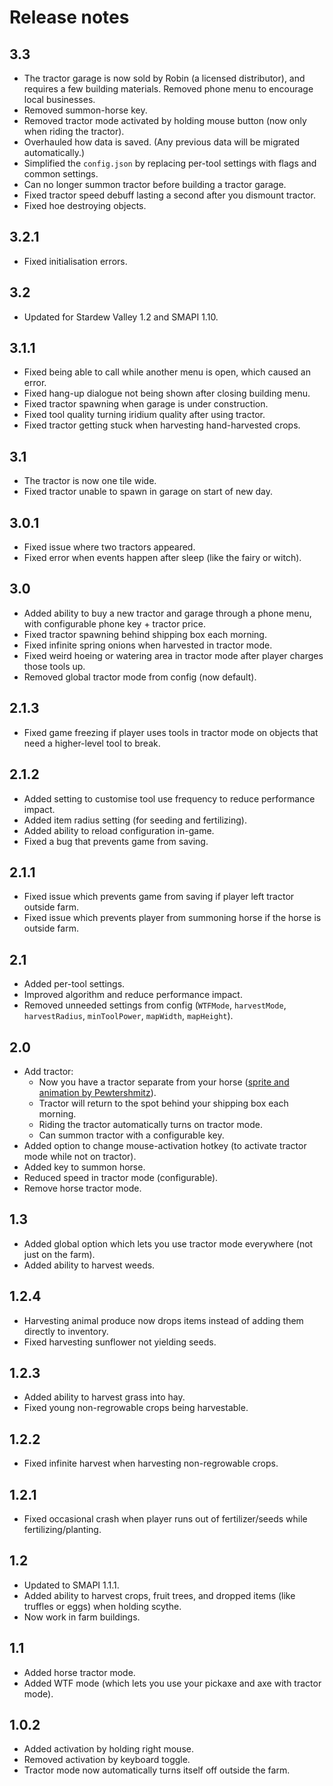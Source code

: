 # Release notes
## 3.3
* The tractor garage is now sold by Robin (a licensed distributor), and requires a few building materials. Removed phone menu to encourage local businesses.
* Removed summon-horse key.
* Removed tractor mode activated by holding mouse button (now only when riding the tractor).
* Overhauled how data is saved. (Any previous data will be migrated automatically.)
* Simplified the `config.json` by replacing per-tool settings with flags and common settings.
* Can no longer summon tractor before building a tractor garage.
* Fixed tractor speed debuff lasting a second after you dismount tractor.
* Fixed hoe destroying objects.

## 3.2.1
* Fixed initialisation errors.

## 3.2
* Updated for Stardew Valley 1.2 and SMAPI 1.10.

## 3.1.1
* Fixed being able to call while another menu is open, which caused an error.
* Fixed hang-up dialogue not being shown after closing building menu.
* Fixed tractor spawning when garage is under construction.
* Fixed tool quality turning iridium quality after using tractor.
* Fixed tractor getting stuck when harvesting hand-harvested crops.

## 3.1
* The tractor is now one tile wide.
* Fixed tractor unable to spawn in garage on start of new day.

## 3.0.1
* Fixed issue where two tractors appeared.
* Fixed error when events happen after sleep (like the fairy or witch).

## 3.0
* Added ability to buy a new tractor and garage through a phone menu, with configurable phone key + tractor price.
* Fixed tractor spawning behind shipping box each morning.
* Fixed infinite spring onions when harvested in tractor mode.
* Fixed weird hoeing or watering area in tractor mode after player charges those tools up.
* Removed global tractor mode from config (now default).

## 2.1.3
* Fixed game freezing if player uses tools in tractor mode on objects that need a higher-level tool to break.

## 2.1.2
* Added setting to customise tool use frequency to reduce performance impact.
* Added item radius setting (for seeding and fertilizing).
* Added ability to reload configuration in-game.
* Fixed a bug that prevents game from saving.

## 2.1.1
* Fixed issue which prevents game from saving if player left tractor outside farm.
* Fixed issue which prevents player from summoning horse if the horse is outside farm.

## 2.1
* Added per-tool settings.
* Improved algorithm and reduce performance impact.
* Removed unneeded settings from config (`WTFMode`, `harvestMode`, `harvestRadius`, `minToolPower`, `mapWidth`, `mapHeight`).

## 2.0
* Add tractor:
  - Now you have a tractor separate from your horse ([sprite and animation by Pewtershmitz](http://community.playstarbound.com/threads/tractor-v-1-3-horse-replacement.108604/)).
  - Tractor will return to the spot behind your shipping box each morning.
  - Riding the tractor automatically turns on tractor mode.
  - Can summon tractor with a configurable key.
* Added option to change mouse-activation hotkey (to activate tractor mode while not on tractor).
* Added key to summon horse.
* Reduced speed in tractor mode (configurable).
* Remove horse tractor mode.

## 1.3
* Added global option which lets you use tractor mode everywhere (not just on the farm).
* Added ability to harvest weeds.

## 1.2.4
* Harvesting animal produce now drops items instead of adding them directly to inventory.
* Fixed harvesting sunflower not yielding seeds.

## 1.2.3
* Added ability to harvest grass into hay.
* Fixed young non-regrowable crops being harvestable.

## 1.2.2
* Fixed infinite harvest when harvesting non-regrowable crops.

## 1.2.1
* Fixed occasional crash when player runs out of fertilizer/seeds while fertilizing/planting.

## 1.2
* Updated to SMAPI 1.1.1.
* Added ability to harvest crops, fruit trees, and dropped items (like truffles or eggs) when holding scythe.
* Now work in farm buildings.
  
## 1.1
* Added horse tractor mode.
* Added WTF mode (which lets you use your pickaxe and axe with tractor mode).

## 1.0.2
* Added activation by holding right mouse.
* Removed activation by keyboard toggle.
* Tractor mode now automatically turns itself off outside the farm.
